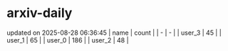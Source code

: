 # arxiv-daily
updated on 2025-08-28 06:36:45
| name | count |
| - | - |
| user_3 | 45 |
| user_1 | 65 |
| user_0 | 186 |
| user_2 | 48 |

